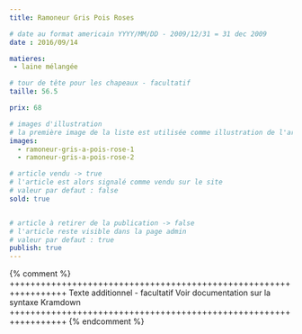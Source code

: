 ```yaml
---
title: Ramoneur Gris Pois Roses

# date au format americain YYYY/MM/DD - 2009/12/31 = 31 dec 2009
date : 2016/09/14

matieres:
 - laine mélangée

# tour de tête pour les chapeaux - facultatif
taille: 56.5

prix: 68

# images d'illustration
# la première image de la liste est utilisée comme illustration de l'article dans les pages de listing.
images:
  - ramoneur-gris-a-pois-rose-1
  - ramoneur-gris-a-pois-rose-2

# article vendu -> true
# l'article est alors signalé comme vendu sur le site
# valeur par defaut : false
sold: true


# article à retirer de la publication -> false
# l'article reste visible dans la page admin
# valeur par defaut : true
publish: true
---
```

{% comment %} +++++++++++++++++++++++++++++++++++++++++++++++++++++++++++++++++
              Texte additionnel - facultatif
              Voir documentation sur la syntaxe Kramdown
+++++++++++++++++++++++++++++++++++++++++++++++++++++++++++++++++ {% endcomment %}
